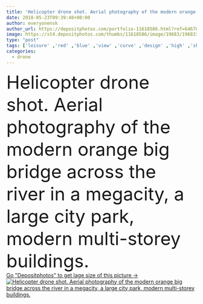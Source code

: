 ```yaml
---
title: 'Helicopter drone shot. Aerial photography of the modern orange big bridge across the river in a megacity, a large city park, modern multi-storey buildings. '
date: 2018-05-23T09:39:48+00:00
author: everyonensk
author_url: https://depositphotos.com/portfolio-11618586.html?ref=64678756
image: https://st4.depositphotos.com/thumbs/11618586/image/19683/196833232/api_thumb_450.jpg?forcejpeg=true
type: "post"
tags: ['leisure' ,'red' ,'blue' ,'view' ,'curve' ,'design' ,'high' ,'sky' ,'equipment' ,'metal' ,'summer' ,'park' ,'nature' ,'water' ,'transport' ,'transportation' ,'light' ,'steel' ,'road' ,'traffic' ,'modern' ,'river' ,'bridge' ,'landscape' ,'over' ,'architecture' ,'building' ,'city' ,'construction' ,'industry' ,'structure' ,'urban' ,'forest' ,'way' ,'beach' ,'landmark' ,'Russia' ,'train' ,'August' ,'place' ,'siberia' ,'aerial' ,'novosibirsk' ,'ob' ,'bugrinskij' ,'bugrinskiy' ,'bugrinsky' ]
categories: 
  - drone
---
```

<div aling="center">
            <font size="60"> Helicopter drone shot. Aerial photography of the modern orange big bridge across the river in a megacity, a large city park, modern multi-storey buildings.</font>   
</div>
<div>
    <a href='https://st4.depositphotos.com/thumbs/11618586/image/19683/196833232/api_thumb_450.jpg?forcejpeg=true?ref=64678756' target=_blank > Go "Depositphotos" to get lage size of this picture ->
        <img href='https://st4.depositphotos.com/thumbs/11618586/image/19683/196833232/api_thumb_450.jpg?forcejpeg=true?ref=64678756' src='https://st4.depositphotos.com/11618586/19683/i/950/depositphotos_196833232-stock-photo-helicopter-drone-shot-aerial-photography.jpg?forcejpeg=true' alt='Helicopter drone shot. Aerial photography of the modern orange big bridge across the river in a megacity, a large city park, modern multi-storey buildings.' >
    </a>
</div>
